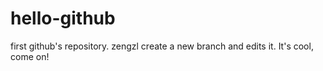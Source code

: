 # hello-github
first github's repository.
zengzl create a new branch and edits it.
It's cool, come on!
